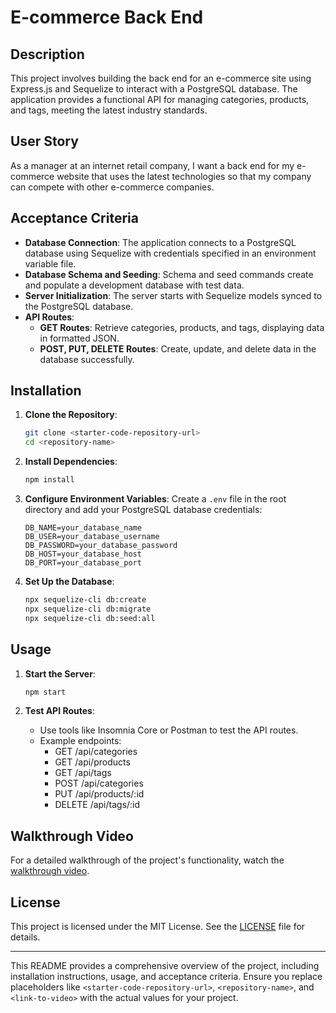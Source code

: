 # E-commerce Back End

## Description

This project involves building the back end for an e-commerce site using Express.js and Sequelize to interact with a PostgreSQL database. The application provides a functional API for managing categories, products, and tags, meeting the latest industry standards.

## User Story

As a manager at an internet retail company, I want a back end for my e-commerce website that uses the latest technologies so that my company can compete with other e-commerce companies.

## Acceptance Criteria

- **Database Connection**: The application connects to a PostgreSQL database using Sequelize with credentials specified in an environment variable file.
- **Database Schema and Seeding**: Schema and seed commands create and populate a development database with test data.
- **Server Initialization**: The server starts with Sequelize models synced to the PostgreSQL database.
- **API Routes**:
  - **GET Routes**: Retrieve categories, products, and tags, displaying data in formatted JSON.
  - **POST, PUT, DELETE Routes**: Create, update, and delete data in the database successfully.

## Installation

1. **Clone the Repository**:
   ```sh
   git clone <starter-code-repository-url>
   cd <repository-name>
   ```

2. **Install Dependencies**:
   ```sh
   npm install
   ```

3. **Configure Environment Variables**:
   Create a `.env` file in the root directory and add your PostgreSQL database credentials:
   ```
   DB_NAME=your_database_name
   DB_USER=your_database_username
   DB_PASSWORD=your_database_password
   DB_HOST=your_database_host
   DB_PORT=your_database_port
   ```

4. **Set Up the Database**:
   ```sh
   npx sequelize-cli db:create
   npx sequelize-cli db:migrate
   npx sequelize-cli db:seed:all
   ```

## Usage

1. **Start the Server**:
   ```sh
   npm start
   ```

2. **Test API Routes**:
   - Use tools like Insomnia Core or Postman to test the API routes.
   - Example endpoints:
     - GET /api/categories
     - GET /api/products
     - GET /api/tags
     - POST /api/categories
     - PUT /api/products/:id
     - DELETE /api/tags/:id

## Walkthrough Video

For a detailed walkthrough of the project's functionality, watch the [walkthrough video](<link-to-video>).

## License

This project is licensed under the MIT License. See the [LICENSE](LICENSE) file for details.

---

This README provides a comprehensive overview of the project, including installation instructions, usage, and acceptance criteria. Ensure you replace placeholders like `<starter-code-repository-url>`, `<repository-name>`, and `<link-to-video>` with the actual values for your project.